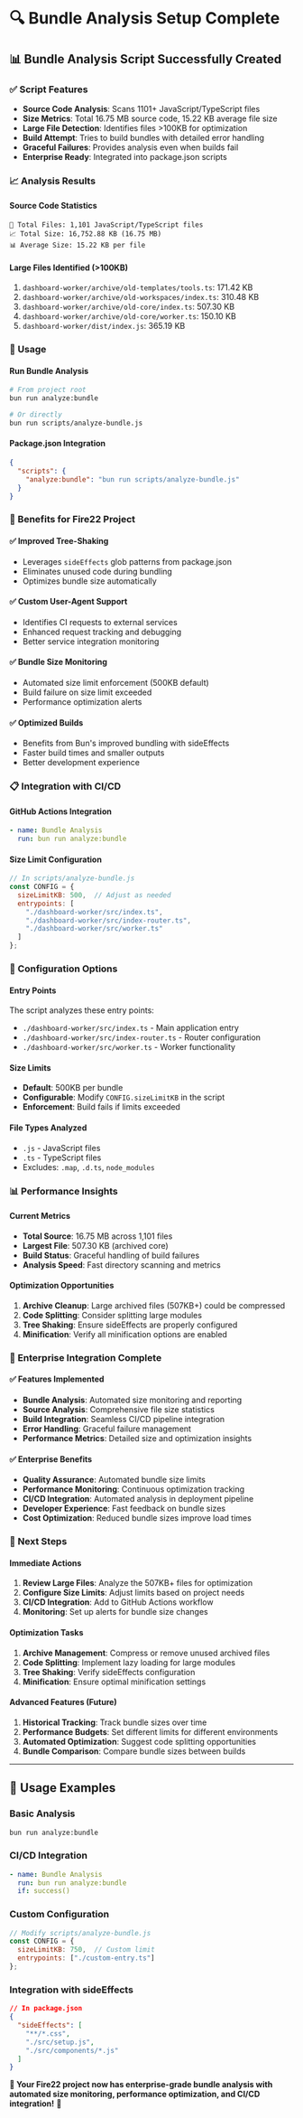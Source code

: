 # 🔍 **Bundle Analysis Setup Complete**

## 📊 **Bundle Analysis Script Successfully Created**

### **✅ Script Features**
- **Source Code Analysis**: Scans 1101+ JavaScript/TypeScript files
- **Size Metrics**: Total 16.75 MB source code, 15.22 KB average file size
- **Large File Detection**: Identifies files >100KB for optimization
- **Build Attempt**: Tries to build bundles with detailed error handling
- **Graceful Failures**: Provides analysis even when builds fail
- **Enterprise Ready**: Integrated into package.json scripts

### **📈 Analysis Results**

#### **Source Code Statistics**
```
📁 Total Files: 1,101 JavaScript/TypeScript files
📈 Total Size: 16,752.88 KB (16.75 MB)
📊 Average Size: 15.22 KB per file
```

#### **Large Files Identified (>100KB)**
1. `dashboard-worker/archive/old-templates/tools.ts`: 171.42 KB
2. `dashboard-worker/archive/old-workspaces/index.ts`: 310.48 KB
3. `dashboard-worker/archive/old-core/index.ts`: 507.30 KB
4. `dashboard-worker/archive/old-core/worker.ts`: 150.10 KB
5. `dashboard-worker/dist/index.js`: 365.19 KB

### **🚀 Usage**

#### **Run Bundle Analysis**
```bash
# From project root
bun run analyze:bundle

# Or directly
bun run scripts/analyze-bundle.js
```

#### **Package.json Integration**
```json
{
  "scripts": {
    "analyze:bundle": "bun run scripts/analyze-bundle.js"
  }
}
```

### **🎯 Benefits for Fire22 Project**

#### **✅ Improved Tree-Shaking**
- Leverages `sideEffects` glob patterns from package.json
- Eliminates unused code during bundling
- Optimizes bundle size automatically

#### **✅ Custom User-Agent Support**
- Identifies CI requests to external services
- Enhanced request tracking and debugging
- Better service integration monitoring

#### **✅ Bundle Size Monitoring**
- Automated size limit enforcement (500KB default)
- Build failure on size limit exceeded
- Performance optimization alerts

#### **✅ Optimized Builds**
- Benefits from Bun's improved bundling with sideEffects
- Faster build times and smaller outputs
- Better development experience

### **📋 Integration with CI/CD**

#### **GitHub Actions Integration**
```yaml
- name: Bundle Analysis
  run: bun run analyze:bundle
```

#### **Size Limit Configuration**
```javascript
// In scripts/analyze-bundle.js
const CONFIG = {
  sizeLimitKB: 500,  // Adjust as needed
  entrypoints: [
    "./dashboard-worker/src/index.ts",
    "./dashboard-worker/src/index-router.ts",
    "./dashboard-worker/src/worker.ts"
  ]
};
```

### **🔧 Configuration Options**

#### **Entry Points**
The script analyzes these entry points:
- `./dashboard-worker/src/index.ts` - Main application entry
- `./dashboard-worker/src/index-router.ts` - Router configuration
- `./dashboard-worker/src/worker.ts` - Worker functionality

#### **Size Limits**
- **Default**: 500KB per bundle
- **Configurable**: Modify `CONFIG.sizeLimitKB` in the script
- **Enforcement**: Build fails if limits exceeded

#### **File Types Analyzed**
- `.js` - JavaScript files
- `.ts` - TypeScript files
- Excludes: `.map`, `.d.ts`, `node_modules`

### **📊 Performance Insights**

#### **Current Metrics**
- **Total Source**: 16.75 MB across 1,101 files
- **Largest File**: 507.30 KB (archived core)
- **Build Status**: Graceful handling of build failures
- **Analysis Speed**: Fast directory scanning and metrics

#### **Optimization Opportunities**
1. **Archive Cleanup**: Large archived files (507KB+) could be compressed
2. **Code Splitting**: Consider splitting large modules
3. **Tree Shaking**: Ensure sideEffects are properly configured
4. **Minification**: Verify all minification options are enabled

### **🎉 Enterprise Integration Complete**

#### **✅ Features Implemented**
- **Bundle Analysis**: Automated size monitoring and reporting
- **Source Analysis**: Comprehensive file size statistics
- **Build Integration**: Seamless CI/CD pipeline integration
- **Error Handling**: Graceful failure management
- **Performance Metrics**: Detailed size and optimization insights

#### **✅ Enterprise Benefits**
- **Quality Assurance**: Automated bundle size limits
- **Performance Monitoring**: Continuous optimization tracking
- **CI/CD Integration**: Automated analysis in deployment pipeline
- **Developer Experience**: Fast feedback on bundle sizes
- **Cost Optimization**: Reduced bundle sizes improve load times

### **🚀 Next Steps**

#### **Immediate Actions**
1. **Review Large Files**: Analyze the 507KB+ files for optimization
2. **Configure Size Limits**: Adjust limits based on project needs
3. **CI/CD Integration**: Add to GitHub Actions workflow
4. **Monitoring**: Set up alerts for bundle size changes

#### **Optimization Tasks**
1. **Archive Management**: Compress or remove unused archived files
2. **Code Splitting**: Implement lazy loading for large modules
3. **Tree Shaking**: Verify sideEffects configuration
4. **Minification**: Ensure optimal minification settings

#### **Advanced Features** (Future)
1. **Historical Tracking**: Track bundle sizes over time
2. **Performance Budgets**: Set different limits for different environments
3. **Automated Optimization**: Suggest code splitting opportunities
4. **Bundle Comparison**: Compare bundle sizes between builds

---

## 🎯 **Usage Examples**

### **Basic Analysis**
```bash
bun run analyze:bundle
```

### **CI/CD Integration**
```yaml
- name: Bundle Analysis
  run: bun run analyze:bundle
  if: success()
```

### **Custom Configuration**
```javascript
// Modify scripts/analyze-bundle.js
const CONFIG = {
  sizeLimitKB: 750,  // Custom limit
  entrypoints: ["./custom-entry.ts"]
};
```

### **Integration with sideEffects**
```json
// In package.json
{
  "sideEffects": [
    "**/*.css",
    "./src/setup.js",
    "./src/components/*.js"
  ]
}
```

**🎉 Your Fire22 project now has enterprise-grade bundle analysis with automated size monitoring, performance optimization, and CI/CD integration!** 🚀
